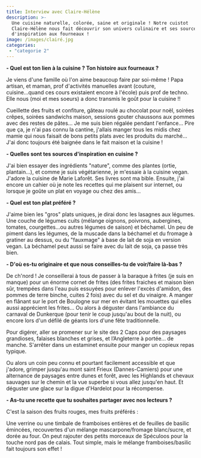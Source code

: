 ```yaml
---
title: Interview avec Claire-Hélène
description: >-
  Une cuisine naturelle, colorée, saine et originale ! Notre cuistot
  Claire-Hélène nous fait découvrir son univers culinaire et ses sources
  d'inspiration aux fourneaux !
image: /images/clairé.jpg
categories: 
 - "categorie 2"
---
```

**- Quel est ton lien à la cuisine ? Ton histoire aux fourneaux ?**

Je viens d'une famille où l'on aime beaucoup faire par soi-même ! Papa artisan, et maman, prof d'activités manuelles avant (couture, cuisine...quand ces cours existaient encore à l'école) puis prof de techno. Elle nous (moi et mes soeurs) a donc transmis le goût pour la cuisine !!

Cueillette des fruits et confiture, gâteau roulé au chocolat pour noël, soirées crêpes, soirées sandwichs maison, sessions gouter chaussons aux pommes avec des restes de pâtes... Je me suis bien régalée pendant l'enfance... Pire que ça, je n'ai pas connu la cantine, j'allais manger tous les midis chez mamie qui nous faisait de bons petits plats avec les produits du marché... J'ai donc toujours été baignée dans le fait maison et la cuisine !



**- Quelles sont tes sources d'inspiration en cuisine ?**

J'ai bien essayer des ingrédients "nature", comme des plantes (ortie, plantain...), et comme je suis végétarienne, je m'essaie à la cuisine vegan. J'adore la cuisine de Marie Laforêt. Ses livres sont ma bible. Ensuite, j'ai encore un cahier où je note les recettes qui me plaisent sur internet, ou lorsque je goûte un plat en voyage ou chez des amis...



**- Quel est ton plat préféré ?**

J'aime bien les "gros" plats uniques, je dirai donc les lasagnes aux légumes. Une couche de légumes cuits (mélange oignons, poivrons, aubergines, tomates, courgettes...ou autres légumes de saison) et béchamel. Un peu de piment dans les légumes, de la muscade dans la béchamel et du fromage à gratiner au dessus, ou du "fauxmage" à base de lait de soja en version vegan. La béchamel peut aussi se faire avec du lait de soja, ça passe très bien.



**- D'où es-tu originaire et que nous conseilles-tu de voir/faire là-bas ?**

De ch'nord ! Je conseillerai à tous de passer à la baraque à frites (je suis en manque) pour un énorme cornet de frites (des frites fraiches et maison bien sûr, trempées dans l'eau puis essuyées pour enlever l'excès d'amidon, des pommes de terre binche, cuites 2 fois) avec du sel et du vinaigre. A manger en flânant sur le port de Boulogne sur mer en évitant les mouettes qui elles aussi apprécient les frites... Ou alors à déguster dans l'ambiance du carnaval de Dunkerque (pour tenir le coup jusqu'au bout de la nuit), ou encore lors d'un défilé de géants lors d'une fête traditionnelle.

Pour digérer, aller se promener sur le site des 2 Caps pour des paysages grandioses, falaises blanches et grises, et l’Angleterre à portée... de manche. S'arrêter dans un estaminet ensuite pour manger un copieux repas typique.

Ou alors un coin peu connu et pourtant facilement accessible et que j'adore, grimper jusqu'au mont saint Frieux (Dannes-Camiers) pour une alternance de paysages entre dunes et forêt, avec les Highlands et chevaux sauvages sur le chemin et la vue superbe si vous allez jusqu'en haut. Et déguster une glace sur la digue d'Hardelot pour la récompense.



**- As-tu une recette que tu souhaites partager avec nos lecteurs ?**

C'est la saison des fruits rouges, mes fruits préférés :

Une verrine ou une timbale de framboises entières et de feuilles de basilic émincées, recouvertes d'un mélange mascarpone/fromage blanc/sucre, et dorée au four. On peut rajouter des petits morceaux de Spéculoos pour la touche nord pas de calais. Tout simple, mais le mélange framboises/basilic fait toujours son effet !



